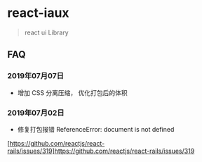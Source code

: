# react-iaux

> react ui Library

## FAQ

### 2019年07月07日 

* 增加 CSS 分离压缩， 优化打包后的体积

### 2019年07月02日 

* 修复打包报错 ReferenceError: document is not defined

[https://github.com/reactjs/react-rails/issues/319]https://github.com/reactjs/react-rails/issues/319
